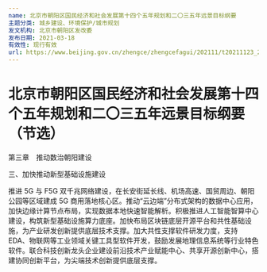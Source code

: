 ```yaml
---
name: 北京市朝阳区国民经济和社会发展第十四个五年规划和二〇三五年远景目标纲要
主题分类: 城乡建设、环境保护/城市规划
发文机构: 北京市朝阳区发改委
发布日期: 2021-03-18
有效性: 现行有效
url: https://www.beijing.gov.cn/zhengce/zhengcefagui/202111/t20211123_2542782.html
---
```


# 北京市朝阳区国民经济和社会发展第十四个五年规划和二〇三五年远景目标纲要（节选）

第三章　推动数治朝阳建设

三、加快推动新型基础设施建设

推进 5G 与 F5G 双千兆网络建设，在长安街延长线、机场高速、国贸周边、朝阳公园等区域建成 5G 商用落地核心区。推动“云边端”分布式架构的数据中心应用，加快边缘计算节点布局，实现数据本地快速智能解析。积极推进人工智能智算中心建设，构筑新型基础设施算力底座。加快布局区块链底层开源平台和共性基础设施，为产业研发创新提供底层技术支撑。加大共性支撑软件研发力度，支持 EDA、物联网等工业领域关键工具型软件开发，鼓励发展地理信息系统等行业特色软件。联合科技创新龙头企业建设前沿技术产业赋能中心、共享开源创新中心，搭建协同创新平台，为尖端技术创新提供底层支撑。
